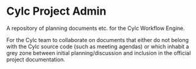 # Cylc Project Admin

A repository of planning documents etc. for the Cylc Workflow Engine.

For the Cylc team to collaborate on documents that either do not belong with
the Cylc source code (such as meeting agendas) or which inhabit a grey zone
between initial planning/discussion and inclusion in the official project
documentation.
